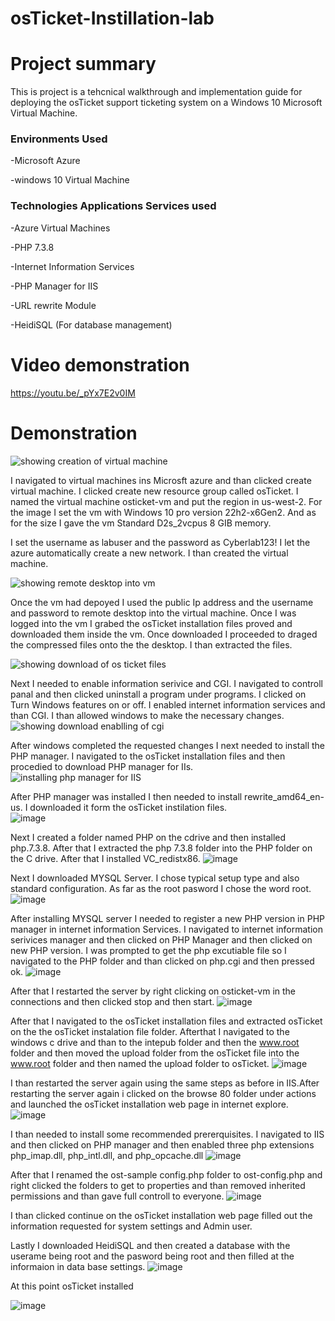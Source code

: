 # osTicket-Instillation-lab
#  Project summary
This is project is a tehcnical walkthrough and implementation guide for deploying the osTicket support ticketing system on a Windows 10 Microsoft Virtual Machine.
### Environments Used 
-Microsoft Azure 

-windows 10 Virtual Machine 
### Technologies Applications Services used
-Azure Virtual Machines

-PHP 7.3.8

-Internet Information  Services

-PHP Manager for IIS

-URL rewrite Module

-HeidiSQL (For database management)
# Video demonstration
https://youtu.be/_pYx7E2v0IM
# Demonstration
![showing creation of virtual machine](https://github.com/user-attachments/assets/dbc055f5-f575-4492-b739-5cd328c2e8b3)

I navigated to virtual machines ins Microsft azure and than clicked create virtual machine. I clicked create new resource group called osTicket. I named the virtual machine
osticket-vm and put the region in us-west-2. For the image I set the vm with Windows 10 pro version 22h2-x6Gen2. And as for the size I gave the vm Standard D2s_2vcpus 8 GIB memory.

I set the username as labuser and the password as Cyberlab123! I let the azure automatically create a new network. I than created the virtual machine.

![showing remote desktop into vm](https://github.com/user-attachments/assets/3c8c107c-11a8-495d-b755-3002e6dd5ef3)

Once the vm had depoyed I used the public Ip address and the username and password to remote desktop into the virtual machine. Once I was logged into the vm I grabed the osTicket installation files proved and downloaded them inside the vm. Once downloaded I proceeded to draged the compressed files onto the the desktop. I than extracted the files.

![showing download of os ticket files](https://github.com/user-attachments/assets/fae9c075-49bd-412d-aac7-6e0e63828f50)

Next I needed to enable information serivice and CGI. I navigated to controll panal and then clicked uninstall a program under programs. I clicked on Turn Windows features on or off. I enabled  internet information services and than CGI. I than allowed windows to make the necessary changes. 
![showing download enablling of cgi](https://github.com/user-attachments/assets/815d671b-3f9a-4bd4-af0a-a260786e2533)

After windows completed the requested changes I next needed to install the PHP manager. I navigated to the osTicket installation files and then procedied to download PHP manager for IIs. 
![installing php manager for IIS](https://github.com/user-attachments/assets/249ba4fe-732d-492c-b833-f7b4bc1f77b9)

After PHP manager was installed I then needed to install rewrite_amd64_en-us. I downloaded it form the osTicket instilation files.  
![image](https://github.com/user-attachments/assets/b761d57c-6105-46a8-95b7-d56039b9a880)


Next I created a folder named PHP on the cdrive and then installed php.7.3.8. After that I extracted the php 7.3.8 folder into the PHP folder on the C drive.
After that I installed VC_redistx86.
![image](https://github.com/user-attachments/assets/b54187a4-9b55-4dca-8f81-8d59d0600919)


Next I downloaded MYSQL Server. I chose typical setup type and also standard configuration. As far as the root pasword I chose the word root. 
![image](https://github.com/user-attachments/assets/f81184c3-9a9f-42de-ab8c-ea89dea757ff)


After installing MYSQL server I needed to register a new PHP version in PHP manager in internet information Services. I navigated to internet information serivices manager and then clicked on PHP Manager and then clicked on new PHP version. I was prompted to get the php excutiable file so I navigated to the PHP folder and than clicked on php.cgi and then pressed ok.
![image](https://github.com/user-attachments/assets/234e4e50-936d-42f3-a030-5a3a6a70670e)


After that I restarted the server by right clicking on osticket-vm in the connections and then clicked stop and then start.
![image](https://github.com/user-attachments/assets/17e0abe5-cfcf-4c54-bc60-7b098944cf34)

After that I navigated to the osTicket installation files and extracted osTicket on the the osTicket instalation file folder. 
Afterthat I navigated to the windows c drive and than to the intepub folder and then the www.root folder and then moved the upload folder from the osTicket file into the www.root folder and then named the upload folder to osTicket.
![image](https://github.com/user-attachments/assets/bd33d3c4-59f6-49e4-90d8-31ea4fdaf263)


I than restarted the server again using the same steps as before in IIS.After restarting the server again i clicked on the browse 80 folder under actions and launched the osTicket installation web page in internet explore.
![image](https://github.com/user-attachments/assets/f9ef46e2-7d2d-4a02-bdb8-f25fb8d926ff)

I than needed to install some recommended prererquisites. I navigated to IIS and then clicked on PHP manager and then enabled three php extensions  php_imap.dll,  php_intl.dll, and  php_opcache.dll
![image](https://github.com/user-attachments/assets/56404625-262b-408e-a92b-6a79d01f1938)

After that I renamed the ost-sample config.php folder to ost-config.php and right clicked the folders to get to properties and than removed inherited permissions and than gave full controll to everyone. 
![image](https://github.com/user-attachments/assets/a82dc531-37f3-48eb-b559-d54562b98658)

I than clicked continue on the osTicket installation web page filled out the information requested for system settings and Admin user.

Lastly I downloaded HeidiSQL and then created a database with the userame being root and the pasword being root and then filled at the informaion in data base settings.
![image](https://github.com/user-attachments/assets/75663502-0264-49de-896b-03ca35267608)


At this point osTicket installed

![image](https://github.com/user-attachments/assets/4d48e24d-58fa-48bb-bd44-c52a767339cf)


